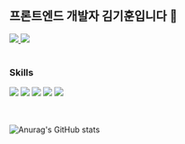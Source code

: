 ## 프론트엔드 개발자 김기훈입니다 👋

<a href="https://velog.io/@loso762" target="_blank">
  <img src="https://img.shields.io/badge/velog-20C997?style=flat&logo=Velog&logoColor=white"/>
</a> <img src="https://img.shields.io/badge/loso762@naver.com-F06B66?style=flat&logo=gmail&logoColor=white"/>
<br><br>
  
### Skills<br>

  <img src="https://img.shields.io/badge/javascript-F7DF1E?style=flat&logo=javascript&logoColor=white"/> <img src="https://img.shields.io/badge/react-61DAFB?style=flat&logo=react&logoColor=white"/> <img src="https://img.shields.io/badge/nextJS-000000?style=flat&logo=Next.js&logoColor=white"/> <img src="https://img.shields.io/badge/TypeScript-3178C6?style=flat&logo=TypeScript&logoColor=white"/> <img src="https://img.shields.io/badge/firebase-FFCA28?style=flat&logo=Firebase&logoColor=white"/>


<br><br>
![Anurag's GitHub stats](https://github-readme-stats.vercel.app/api?username=loso762&show_icons=true&theme=radical)
